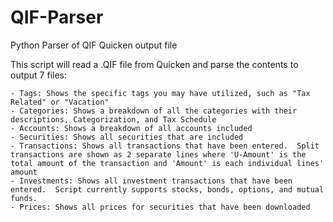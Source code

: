 # QIF-Parser
Python Parser of QIF Quicken output file

This script will read a .QIF file from Quicken and parse the contents to output 7 files:

    - Tags: Shows the specific tags you may have utilized, such as "Tax Related" or "Vacation"
    - Categories: Shows a breakdown of all the categories with their descriptions, Categorization, and Tax Schedule
    - Accounts: Shows a breakdown of all accounts included
    - Securities: Shows all securities that are included
    - Transactions: Shows all transactions that have been entered.  Split transactions are shown as 2 separate lines where 'U-Amount' is the total amount of the transaction and 'Amount' is each individual lines' amount
    - Investments: Shows all investment transactions that have been entered.  Script currently supports stocks, bonds, options, and mutual funds.
    - Prices: Shows all prices for securities that have been downloaded

